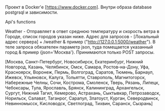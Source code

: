 Проект в Docker'е [https://www.docker.com].
Внутри образа database postgrsql и зависимости.

Api's functions

Weather - Отправляет в ответ среднюю температуру и скорость ветра в Городе, список городов указан ниже.
Адрес для запросов - [Локальный адрес сервера] + /weather & пример ("http://127.0.0.1:5000/weather").
В теле запроса обязателен параметр json, туда помещается указанный город & пример  {json='Москва'}.
Принимаются только POST запросы.

[Москва, Санкт-Петербург, Новосибирск, Екатеринбург, Нижний Новгород, Казань, Челябинск, Омск, Самара, Ростов-на-Дону, Уфа, Красноярск, Воронеж, Пермь, Волгоград, Саратов, Тюмень, Барнаул, Ижевск, Ульяновск, Калуга, Тольятти, Ставрополь, Магнитогорск, Набережные Челны, Сочи, Кострома, Смоленск, Тверь, Рязань, Липецк, Чебоксары, Тула, Ярославль, Брянск, Калининград, Архангельск, Сургут, Нижний Тагил, Кемерово, Астрахань, Сыктывкар, Петрозаводск, Норильск, Салават, Таганрог, Сарапул, Златоуст, Курган, Северодвинск, Невинномысск, Кисловодск, Светлоград, Тихвин, Саранск, Сызрань]

